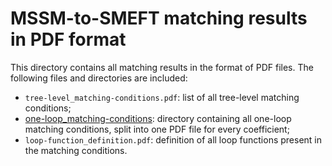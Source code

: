 # MSSM-to-SMEFT matching results in PDF format
This directory contains all matching results in the format of PDF files. The following files and directories are included:

- `tree-level_matching-conditions.pdf`: list of all tree-level matching conditions;
- [one-loop_matching-conditions](one-loop_matching-conditions): directory containing all one-loop matching conditions, split into one PDF file for every coefficient;
- `loop-function_definition.pdf`: definition of all loop functions present in the matching conditions.
